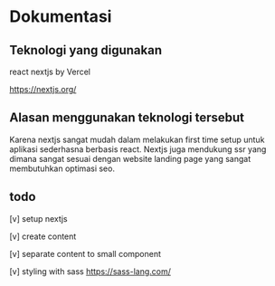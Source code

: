 # Dokumentasi

## Teknologi yang digunakan

react nextjs by Vercel

<https://nextjs.org/>

## Alasan menggunakan teknologi tersebut

Karena nextjs sangat mudah dalam melakukan first time setup untuk aplikasi sederhasna berbasis react. Nextjs juga mendukung ssr yang dimana sangat sesuai dengan website landing page yang sangat membutuhkan optimasi seo.

## todo

[v] setup nextjs

[v] create content

[v] separate content to small component

[v] styling with sass <https://sass-lang.com/>
